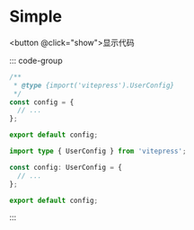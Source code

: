# Simple

<script setup>
import Simple from "./../../.vitepress/theme/components/example/VDSimple.vue"
import {ref} from "vue"
const visible=ref(true)
const show=()=>{
    visible.value=!visible.value
}
</script>

<Simple></Simple>

<button @click="show">显示代码</button>

<div class="test" v-if="visible">

::: code-group

```js [config.js]
/**
 * @type {import('vitepress').UserConfig}
 */
const config = {
  // ...
};

export default config;
```

```ts [config.ts]
import type { UserConfig } from 'vitepress';

const config: UserConfig = {
  // ...
};

export default config;
```

:::

</div>
